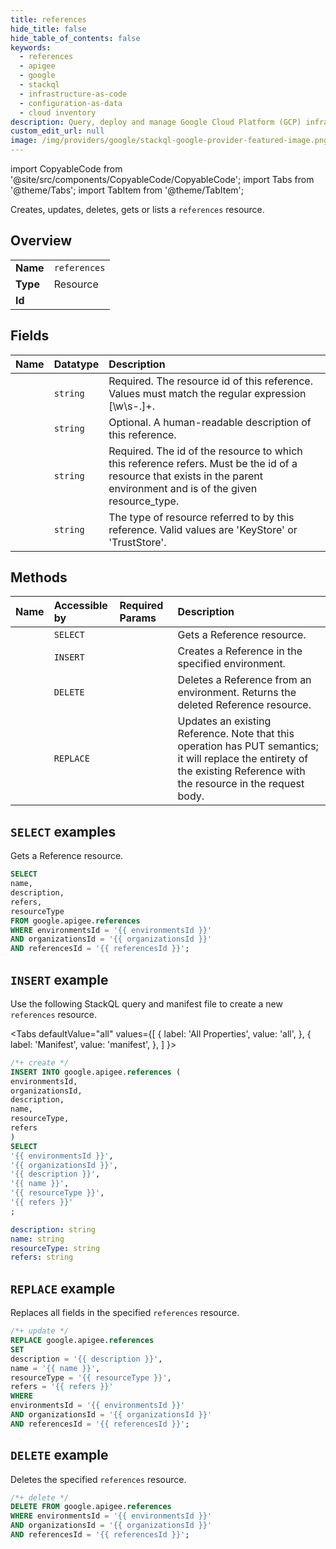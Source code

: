 ```yaml
---
title: references
hide_title: false
hide_table_of_contents: false
keywords:
  - references
  - apigee
  - google
  - stackql
  - infrastructure-as-code
  - configuration-as-data
  - cloud inventory
description: Query, deploy and manage Google Cloud Platform (GCP) infrastructure and resources using SQL
custom_edit_url: null
image: /img/providers/google/stackql-google-provider-featured-image.png
---
```


import CopyableCode from '@site/src/components/CopyableCode/CopyableCode';
import Tabs from '@theme/Tabs';
import TabItem from '@theme/TabItem';

Creates, updates, deletes, gets or lists a <code>references</code> resource.

## Overview
<table><tbody>
<tr><td><b>Name</b></td><td><code>references</code></td></tr>
<tr><td><b>Type</b></td><td>Resource</td></tr>
<tr><td><b>Id</b></td><td><CopyableCode code="google.apigee.references" /></td></tr>
</tbody></table>

## Fields
| Name | Datatype | Description |
|:-----|:---------|:------------|
| <CopyableCode code="name" /> | `string` | Required. The resource id of this reference. Values must match the regular expression [\w\s\-.]+. |
| <CopyableCode code="description" /> | `string` | Optional. A human-readable description of this reference. |
| <CopyableCode code="refers" /> | `string` | Required. The id of the resource to which this reference refers. Must be the id of a resource that exists in the parent environment and is of the given resource_type. |
| <CopyableCode code="resourceType" /> | `string` | The type of resource referred to by this reference. Valid values are 'KeyStore' or 'TrustStore'. |

## Methods
| Name | Accessible by | Required Params | Description |
|:-----|:--------------|:----------------|:------------|
| <CopyableCode code="organizations_environments_references_get" /> | `SELECT` | <CopyableCode code="environmentsId, organizationsId, referencesId" /> | Gets a Reference resource. |
| <CopyableCode code="organizations_environments_references_create" /> | `INSERT` | <CopyableCode code="environmentsId, organizationsId" /> | Creates a Reference in the specified environment. |
| <CopyableCode code="organizations_environments_references_delete" /> | `DELETE` | <CopyableCode code="environmentsId, organizationsId, referencesId" /> | Deletes a Reference from an environment. Returns the deleted Reference resource. |
| <CopyableCode code="organizations_environments_references_update" /> | `REPLACE` | <CopyableCode code="environmentsId, organizationsId, referencesId" /> | Updates an existing Reference. Note that this operation has PUT semantics; it will replace the entirety of the existing Reference with the resource in the request body. |

## `SELECT` examples

Gets a Reference resource.

```sql
SELECT
name,
description,
refers,
resourceType
FROM google.apigee.references
WHERE environmentsId = '{{ environmentsId }}'
AND organizationsId = '{{ organizationsId }}'
AND referencesId = '{{ referencesId }}'; 
```

## `INSERT` example

Use the following StackQL query and manifest file to create a new <code>references</code> resource.

<Tabs
    defaultValue="all"
    values={[
        { label: 'All Properties', value: 'all', },
        { label: 'Manifest', value: 'manifest', },
    ]
}>
<TabItem value="all">

```sql
/*+ create */
INSERT INTO google.apigee.references (
environmentsId,
organizationsId,
description,
name,
resourceType,
refers
)
SELECT 
'{{ environmentsId }}',
'{{ organizationsId }}',
'{{ description }}',
'{{ name }}',
'{{ resourceType }}',
'{{ refers }}'
;
```
</TabItem>
<TabItem value="manifest">

```yaml
description: string
name: string
resourceType: string
refers: string

```
</TabItem>
</Tabs>

## `REPLACE` example

Replaces all fields in the specified <code>references</code> resource.

```sql
/*+ update */
REPLACE google.apigee.references
SET 
description = '{{ description }}',
name = '{{ name }}',
resourceType = '{{ resourceType }}',
refers = '{{ refers }}'
WHERE 
environmentsId = '{{ environmentsId }}'
AND organizationsId = '{{ organizationsId }}'
AND referencesId = '{{ referencesId }}';
```

## `DELETE` example

Deletes the specified <code>references</code> resource.

```sql
/*+ delete */
DELETE FROM google.apigee.references
WHERE environmentsId = '{{ environmentsId }}'
AND organizationsId = '{{ organizationsId }}'
AND referencesId = '{{ referencesId }}';
```
